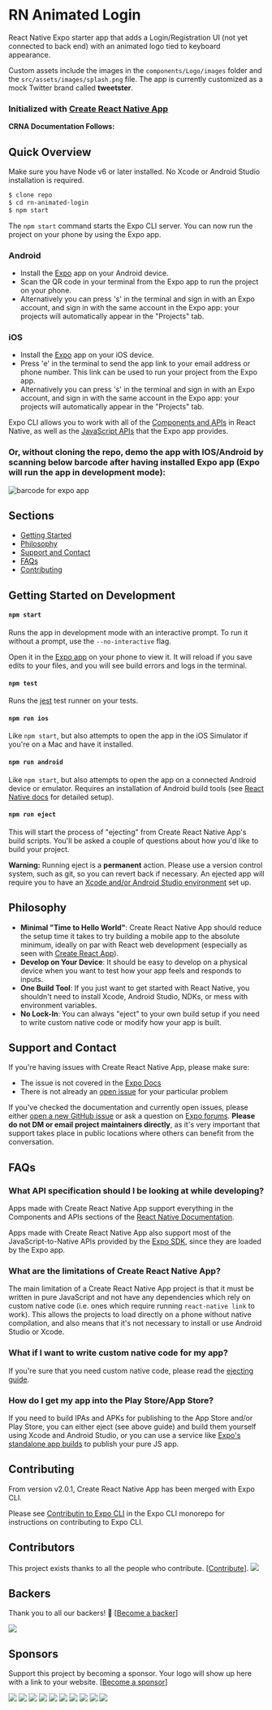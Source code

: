 # RN Animated Login

React Native Expo starter app that adds a Login/Registration UI (not yet connected to back end) with an animated logo tied to keyboard appearance.

Custom assets include the images in the ```components/Logo/images``` folder and the ```src/assets/images/splash.png``` file. The app is currently customized as a mock Twitter brand called **tweetster**.

### Initialized with **[Create React Native App](https://github.com/react-community/create-react-native-app)**

__CRNA Documentation Follows:__

## Quick Overview

Make sure you have Node v6 or later installed. No Xcode or Android Studio installation is required.

```sh
$ clone repo
$ cd rn-animated-login
$ npm start
```

The `npm start` command starts the Expo CLI server. You can now run the project on your phone by using the Expo app.

### Android

- Install the [Expo](https://expo.io) app on your Android device.
- Scan the QR code in your terminal from the Expo app to run the project on your phone.
- Alternatively you can press 's' in the terminal and sign in with an Expo account, and sign in with the same account in the Expo app: your projects will automatically appear in the "Projects" tab.

### iOS

- Install the [Expo](https://expo.io) app on your iOS device.
- Press 'e' in the terminal to send the app link to your email address or phone number. This link can be used to run your project from the Expo app.
- Alternatively you can press 's' in the terminal and sign in with an Expo account, and sign in with the same account in the Expo app: your projects will automatically appear in the "Projects" tab.

Expo CLI allows you to work with all of the [Components and APIs](https://facebook.github.io/react-native/docs/getting-started.html) in React Native, as well as the [JavaScript APIs](https://docs.expo.io/versions/latest/sdk/index.html) that the Expo app provides.


### Or, without cloning the repo, demo the app with IOS/Android by scanning below barcode after having installed Expo app (Expo will run the app in development mode):
![barcode for expo app](https://user-images.githubusercontent.com/3064557/56553147-7623d580-655b-11e9-8fa7-001005020225.png)

## Sections

- [Getting Started](#getting-started)
- [Philosophy](#philosophy)
- [Support and Contact](#support-and-contact)
- [FAQs](#faqs)
- [Contributing](#contributing)

## Getting Started on Development

#### `npm start`

Runs the app in development mode with an interactive prompt. To run it without a prompt, use the `--no-interactive` flag.

Open it in the [Expo app](https://expo.io) on your phone to view it. It will reload if you save edits to your files, and you will see build errors and logs in the terminal.

#### `npm test`

Runs the [jest](https://github.com/facebook/jest) test runner on your tests.

#### `npm run ios`

Like `npm start`, but also attempts to open the app in the iOS Simulator if you're on a Mac and have it installed.

#### `npm run android`

Like `npm start`, but also attempts to open the app on a connected Android device or emulator. Requires an installation of Android build tools (see [React Native docs](https://facebook.github.io/react-native/docs/getting-started.html) for detailed setup).

#### `npm run eject`

This will start the process of "ejecting" from Create React Native App's build scripts. You'll be asked a couple of questions about how you'd like to build your project.

**Warning:** Running eject is a **permanent** action. Please use a version control system, such as git, so you can revert back if necessary. An ejected app will require you to have an [Xcode and/or Android Studio environment](https://facebook.github.io/react-native/docs/getting-started.html) set up.

## Philosophy

- **Minimal "Time to Hello World"**: Create React Native App should reduce the setup time it takes to try building a mobile app to the absolute minimum, ideally on par with React web development (especially as seen with [Create React App](https://github.com/facebookincubator/create-react-app)).
- **Develop on Your Device**: It should be easy to develop on a physical device when you want to test how your app feels and responds to inputs.
- **One Build Tool**: If you just want to get started with React Native, you shouldn't need to install Xcode, Android Studio, NDKs, or mess with environment variables.
- **No Lock-In**: You can always "eject" to your own build setup if you need to write custom native code or modify how your app is built.

## Support and Contact

If you're having issues with Create React Native App, please make sure:

- The issue is not covered in the [Expo Docs](https://docs.expo.io/versions/latest/)
- There is not already an [open issue](https://github.com/expo/expo-cli/issues) for your particular problem

If you've checked the documentation and currently open issues, please either [open a new GitHub issue](https://github.com/expo/expo-cli/issues/new) or ask a question on [Expo forums](https://forums.expo.io/c/help). **Please do not DM or email project maintainers directly**, as it's very important that support takes place in public locations where others can benefit from the conversation.

## FAQs

### What API specification should I be looking at while developing?

Apps made with Create React Native App support everything in the Components and APIs sections of the [React Native Documentation](https://facebook.github.io/react-native/docs/getting-started.html).

Apps made with Create React Native App also support most of the JavaScript-to-Native APIs provided by the [Expo SDK](https://docs.expo.io/versions/latest/sdk/index.html), since they are loaded by the Expo app.

### What are the limitations of Create React Native App?

The main limitation of a Create React Native App project is that it must be written in pure JavaScript and not have any dependencies which rely on custom native code (i.e. ones which require running `react-native link` to work). This allows the projects to load directly on a phone without native compilation, and also means that it's not necessary to install or use Android Studio or Xcode.

### What if I want to write custom native code for my app?

If you're sure that you need custom native code, please read the [ejecting guide](https://github.com/react-community/create-react-native-app/blob/master/EJECTING.md).

### How do I get my app into the Play Store/App Store?

If you need to build IPAs and APKs for publishing to the App Store and/or Play Store, you can either eject (see above guide) and build them yourself using Xcode and Android Studio, or you can use a service like [Expo's standalone app builds](https://docs.expo.io/versions/latest/guides/building-standalone-apps.html) to publish your pure JS app.

## Contributing

From version v2.0.1, Create React Native App has been merged with Expo CLI.

Please see [Contributin to Expo CLI](https://github.com/expo/expo-cli/blob/master/CONTRIBUTING.md) in the Expo CLI monorepo for instructions on contributing to Expo CLI.

## Contributors

This project exists thanks to all the people who contribute. [[Contribute](CONTRIBUTING.md)].
<a href="https://github.com/react-community/create-react-native-app/graphs/contributors"><img src="https://opencollective.com/create-react-native-app/contributors.svg?width=890&button=false" /></a>

## Backers

Thank you to all our backers! 🙏 [[Become a backer](https://opencollective.com/create-react-native-app#backer)]

<a href="https://opencollective.com/create-react-native-app#backers" target="_blank"><img src="https://opencollective.com/create-react-native-app/backers.svg?width=890"></a>

## Sponsors

Support this project by becoming a sponsor. Your logo will show up here with a link to your website. [[Become a sponsor](https://opencollective.com/create-react-native-app#sponsor)]

<a href="https://opencollective.com/create-react-native-app/sponsor/0/website" target="_blank"><img src="https://opencollective.com/create-react-native-app/sponsor/0/avatar.svg"></a>
<a href="https://opencollective.com/create-react-native-app/sponsor/1/website" target="_blank"><img src="https://opencollective.com/create-react-native-app/sponsor/1/avatar.svg"></a>
<a href="https://opencollective.com/create-react-native-app/sponsor/2/website" target="_blank"><img src="https://opencollective.com/create-react-native-app/sponsor/2/avatar.svg"></a>
<a href="https://opencollective.com/create-react-native-app/sponsor/3/website" target="_blank"><img src="https://opencollective.com/create-react-native-app/sponsor/3/avatar.svg"></a>
<a href="https://opencollective.com/create-react-native-app/sponsor/4/website" target="_blank"><img src="https://opencollective.com/create-react-native-app/sponsor/4/avatar.svg"></a>
<a href="https://opencollective.com/create-react-native-app/sponsor/5/website" target="_blank"><img src="https://opencollective.com/create-react-native-app/sponsor/5/avatar.svg"></a>
<a href="https://opencollective.com/create-react-native-app/sponsor/6/website" target="_blank"><img src="https://opencollective.com/create-react-native-app/sponsor/6/avatar.svg"></a>
<a href="https://opencollective.com/create-react-native-app/sponsor/7/website" target="_blank"><img src="https://opencollective.com/create-react-native-app/sponsor/7/avatar.svg"></a>
<a href="https://opencollective.com/create-react-native-app/sponsor/8/website" target="_blank"><img src="https://opencollective.com/create-react-native-app/sponsor/8/avatar.svg"></a>
<a href="https://opencollective.com/create-react-native-app/sponsor/9/website" target="_blank"><img src="https://opencollective.com/create-react-native-app/sponsor/9/avatar.svg"></a>
